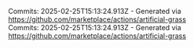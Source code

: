 Commits: 2025-02-25T15:13:24.913Z - Generated via https://github.com/marketplace/actions/artificial-grass
<br>
Commits: 2025-02-25T15:13:24.913Z - Generated via https://github.com/marketplace/actions/artificial-grass
<br>
